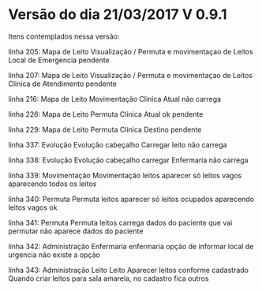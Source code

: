 # Versão do dia 21/03/2017    V 0.9.1

Itens contemplados nessa versão:

linha 205: Mapa de Leito Visualização / Permuta e movimentaçao de Leitos Local de Emergencia pendente

linha 207: Mapa de Leito Visualização / Permuta e movimentaçao de Leitos Clinica de Atendimento pendente

linha 216: Mapa de Leito Movimentação Clinica Atual não carrega

linha 226: Mapa de Leito Permuta Clinica Atual ok pendente

linha 229: Mapa de Leito Permuta Clinica Destino pendente

linha 337: Evolução  Evolução  cabeçalho  Carregar leito  não carrega

linha 338: Evolução  Evolução  cabeçalho  carregar Enfermaria  não carrega

linha 339: Movimentação Movimentação leitos  aparecer só leitos vagos aparecendo todos os leitos

linha 340: Permuta Permuta leitos  aparecer só leitos ocupados aparecendo leitos vagos ok

linha 341: Permuta Permuta leitos  carrega dados do paciente que vai permutar não aparece dados do paciente

linha 342: Administração Enfermaria enfermaria  opção de informar local de urgencia  não existe a opção

linha 343: Administração  Leito Leito Aparecer leitos conforme cadastrado  Quando criar leitos para sala amarela, no cadastro fica outros

